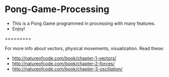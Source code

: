 # Pong-Game-Processing

- This is a Pong Game programmed in processing with many features.
- Enjoy!

=========

For more info about vectors, physical movements, visualization. Read these:
- http://natureofcode.com/book/chapter-1-vectors/
- http://natureofcode.com/book/chapter-2-forces/
- http://natureofcode.com/book/chapter-3-oscillation/

